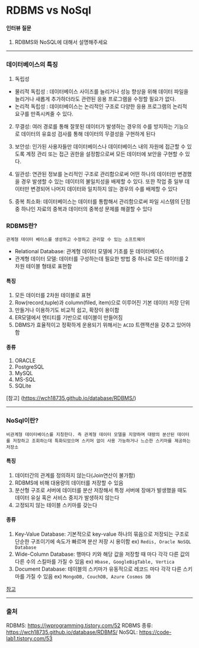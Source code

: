 # RDBMS vs NoSql

#### 인터뷰 질문

1. RDBMS와 NoSQL에 대해서 설명해주세요
<hr/>

### 데이터베이스의 특징

1. 독립성

- 물리적 독립성 : 데이터베이스 사이즈를 늘리거나 성능 향상을 위해 데이터 파일을 늘리거나 새롭게 추가하더라도 관련된 응용 프로그램을 수정할 필요가 없다.
- 논리적 독립성 : 데이터베이스는 논리적인 구조로 다양한 응용 프로그램의 논리적 요구를 만족시켜줄 수 있다.

2. 무결성: 여러 경로를 통해 잘못된 데이터가 발생하는 경우의 수를 방지하는 기능으로 데이터의 유효성 검사를 통해 데이터의 무결성을 구현하게 된다

3. 보안성: 인가된 사용자들만 데이터베이스나 데이터베이스 내의 자원에 접근할 수 있도록 계정 관리 또는 접근 권한을 설정함으로써 모든 데이터에 보안을 구현할 수 있다.

4. 일관성: 연관된 정보를 논리적인 구조로 관리함으로써 어떤 하나의 데이터만 변경했을 경우 발생할 수 있는 데이터의 불일치성을 배제할 수 있다. 또한 작업 중 일부 데이터만 변경되어 나머지 데이터와 일치하지 않는 경우의 수를 배제할 수 있다

5. 중복 최소화: 데이터베이스는 데이터를 통합해서 관리함으로써 파일 시스템의 단점 중 하나인 자료의 중복과 데이터의 중복성 문제를 해결할 수 있다

### RDBMS란?

`관계형 데이터 베이스를 생성하고 수정하고 관리할 수 있는 소프트웨어`

- Relational Database: 관계형 데이터 모델에 기초를 둔 데이터베이스
- 관계형 데이터 모델: 데이터를 구성하는데 필요한 방법 중 하나로 모든 데이터를 2차원 테이블 형태로 표현함

#### 특징

1. 모든 데이터를 2차원 테이블로 표현
2. Row(record,tuple)과 column(filed, item)으로 이루어진 기본 데이터 저장 단위
3. 만들거나 이용하기도 비교적 쉽고, 확장이 용이함
4. ER모델에서 엔티티를 기반으로 테이블이 만들어짐
5. DBMS가 효율적이고 정확하게 운용되기 위해서는 `ACID` 트랜잭션을 갖추고 있어야 함

#### 종류

1. ORACLE
2. PostgreSQL
3. MySQL
4. MS-SQL
5. SQLite

[참고] (https://wch18735.github.io/database/RDBMS/)

<hr/>

### NoSql이란?

`비관계형 데이터베이스를 지칭한다. 즉 관계형 데이터 모델을 지양하며 대량의 분산된 데이터를 저장하고 조회하는데 특화되었으며 스키머 없이 사용 가능하거나 느슨한 스키마를 제공하는 저장소`

#### 특징

1. 데이터간의 관계를 정의하지 않는다(Join연산이 불가함)
2. RDBMS에 비해 대용량의 데이터를 저장할 수 있음
3. 분산형 구조로 서버에 데이터를 분산 저장해서 특정 서버에 장애가 발생했을 때도 데이터 유실 혹은 서비스 중지가 발생하지 않는다
4. 고정되지 않는 테이블 스키마를 갖는다

#### 종류

1. Key-Value Database: 기본적으로 key-value 하나의 묶음으로 저장되는 구조로 단순한 구조이기에 속도가 빠르며 분산 저장 시 용이함
   ex) `Redis, Oracle NoSQL Database`
2. Wide-Column Database: 행마다 키와 해당 값을 저장할 때 마다 각각 다른 값의 다른 수의 스킬마를 가질 수 있음
   ex) `Hbase, GoogleBigTable, Vertica`
3. Document Database: 테이블의 스키마가 유동적으로 레코드 마다 각각 다른 스키마를 가질 수 있음 ex) `MongoDB, CouchDB, Azure Cosmos DB`

[참고](https://code-lab1.tistory.com/53)

<hr/>

### 출처

RDBMS: https://jwprogramming.tistory.com/52
RDBMS 종류: https://wch18735.github.io/database/RDBMS/
NoSQL: https://code-lab1.tistory.com/53
